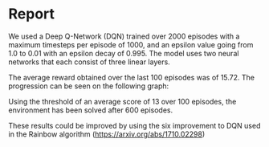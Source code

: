 # Report

We used a Deep Q-Network (DQN) trained over 2000 episodes with a maximum timesteps per episode of 1000, and an epsilon value going from 1.0 to 0.01 with an epsilon decay of 0.995. The model uses two neural networks that each consist of three linear layers.

The average reward obtained over the last 100 episodes was of 15.72. The progression can be seen on the following graph:

Using the threshold of an average score of 13 over 100 episodes, the environment has been solved after 600 episodes.

These results could be improved by using the six improvement to DQN used in the Rainbow algorithm (https://arxiv.org/abs/1710.02298)
